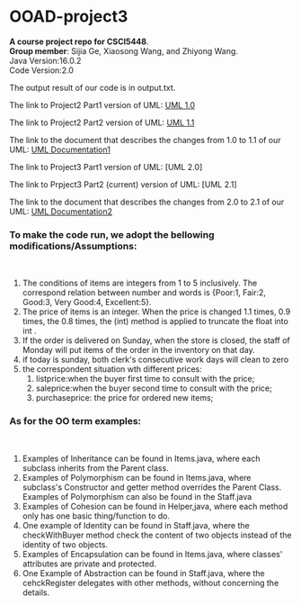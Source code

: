 # OOAD-project3
**A course project repo for CSCI5448**. <br>
**Group member**: Sijia Ge, Xiaosong Wang, and Zhiyong Wang.<br>
Java Version:16.0.2 <br>
Code Version:2.0 <br>

The output result of our code is in output.txt. <br>

The link to Project2 Part1 version of UML:
[UML 1.0](https://drive.google.com/file/d/1DqevxZm52xK2XGYTwmdSzqwT_yVpVpwH/view?usp=sharing)
<br>

The link to Project2 Part2 version of UML:
[UML 1.1](https://drive.google.com/file/d/1VHzqbyiT67pNIZOGk6VxLyTKSjVw6SfF/view?usp=sharing)
<br>

The link to the document that describes the changes from 1.0 to 1.1 of our UML: 
[UML Documentation1](https://docs.google.com/document/d/1-oRimywqX2OO93JRNCVeBiB7w9DjRaM1/edit?usp=sharing&ouid=107958256533487600087&rtpof=true&sd=true) <br>

The link to Project3 Part1 version of UML:
[UML 2.0]
<br>

The link to Prpject3 Part2 (current) version of UML:
[UML 2.1]
<br>

The link to the document that describes the changes from 2.0 to 2.1 of our UML: 
[UML Documentation2](https://docs.google.com/document/d/1-oRimywqX2OO93JRNCVeBiB7w9DjRaM1/edit?usp=sharing&ouid=107958256533487600087&rtpof=true&sd=true) <br>

<h3>To make the code run, we adopt the bellowing modifications/Assumptions:</h3><br>
<ol>
<li> The conditions of items are integers from 1 to 5 inclusively. The correspond relation between number and words is {Poor:1, Fair:2, Good:3, Very Good:4, Excellent:5}.</li>
<li> The price of items is an integer. When the price is changed 1.1 times, 0.9 times, the 0.8 times, the (int) method is applied to truncate the float into int .</li>
<li> If the order is delivered on Sunday, when the store is closed, the staff of Monday will put items of the order in the inventory on that day.</li>
<li> if today is sunday, both clerk's consecutive work days will clean to zero</li>
<li> the correspondent situation wth different prices: 
  <ol>
    <li>listprice:when the buyer first time to consult with the price;</li>
    <li>saleprice:when the buyer second time to consult with the price;</li>
    <li>purchaseprice: the price for ordered new items;</li>
    </ol>
</ol>

<h3>As for the OO term examples: </h3><br>
<ol>
  <li>Examples of Inheritance can be found in Items.java, where each subclass inherits from the Parent class.</li>
<li>Examples of Polymorphism can be found in Items.java, where subclass's Constructor and getter method overrides the Parent Class. Examples of Polymorphism can also be found in the Staff.java</li>
<li>Examples of Cohesion can be found in Helper,java, where each method only has one basic thing/function to do.</li>
<li>One example of Identity can be found in Staff.java, where the checkWithBuyer method check the content of two objects instead of the identity of two objects.</li>
<li>Examples of Encapsulation can be found in Items.java, where classes' attributes are private and protected.</li>
<li>One Example of Abstraction can be found in Staff.java, where the cehckRegister delegates with other methods, without concerning the details.</li></ol>
